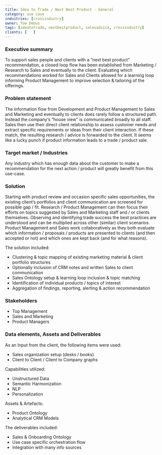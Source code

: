 ```yaml
---
title: Idea to Trade / Next Best Product - General
category: use case
industries: [crossindustry]
owner: Tom Debus
tags: [ideatotrade, nextbestproduct, salesadvice, crossindustry]
clients: [   ]
---
```


### Executive summary
To support sales people and clients with a “next best product” recommendation, a closed loop flow has been established
from Marketing / Research to Sales and eventually to the client.
Evaluating which recommendations worked for Sales and Clients allowed for a learning loop informing Product Management
to improve selection & tailoring of the offerings.

### Problem statement
The information flow from Development and Product Management to Sales and Marketing and eventually to clients does rarely follow
a structured path. Instead the company‘s “house view” is communicated broadly to all staff.
Sales then use their direct client relationship to assess customer needs and extract specific requirements or
ideas from their client interaction. If these match, the resulting research / advice is forwarded to the client.
It seems like a lucky punch if product information leads to a trade / product sale.

### Target market / Industries
Any industry which has enough data about the customer to make a recommendation for the next action / product will greatly benefit from this use-case.

### Solution
Starting with product review and occasion specific sales opportunities, the existing client‘s portfolios and client communication are screened for possible gap / fit. Research / Product Management can then focus their efforts on topics suggested by Sales and Marketing staff and / or clients themselves. Observing and identifying trade success the best practices are understood and can be multiplied across other (similar) client scenarios. Product Management and Sales work collaboratively as they both evaluate which information / proposals / products are presented to clients (and then accepted or not) and which ones are kept back (and for what reasons).

The solution included:
- Clustering & topic mapping of existing marketing material & client portfolio structures
- Optionally inclusion of CRM notes and written Sales to client communication
- Sales Ontology setup & learning loop inclusion & topic matching
- Identification of individual products / topics of interest
- Aggregation of findings, reporting, alerting & action recommendation

### Stakeholders
- Top Management
- Sales and Marketing
- Product Managers

### Data elements, Assets and Deliverables
As an Input from the client, the following items were used:
- Sales organization setup (desks / books)
- Client to Client / Client to Company graphs

Capabilities utilized:
- Unstructured Data
- Semantic Harmonization
- NLP
- Personalization

Assets & Artefacts:
- Product Ontology
- Analytical CRM Models

The deliverables included:
- Sales & Onboarding Ontology
- Use case specific orchestration flow
- Integration with many info sources

